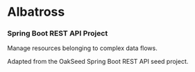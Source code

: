 # Albatross
### Spring Boot REST API Project

Manage resources belonging to complex data flows.

Adapted from the OakSeed Spring Boot REST API seed project.